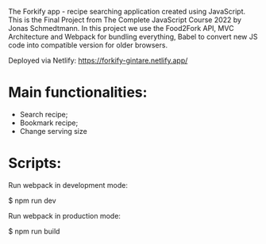 The Forkify app - recipe searching application created using JavaScript. This is the Final Project from The Complete JavaScript Course 2022 by Jonas Schmedtmann. In this project we use the Food2Fork API, MVC Architecture and Webpack for bundling everything, Babel to convert new JS code into compatible version for older browsers.

Deployed via Netlify: https://forkify-gintare.netlify.app/

# Main functionalities:

- Search recipe;
- Bookmark recipe;
- Change serving size

# Scripts:

Run webpack in development mode:

$ npm run dev

Run webpack in production mode:

$ npm run build
